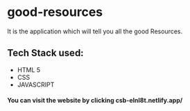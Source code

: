# good-resources
It is the application which will tell you all the good Resources. 
## Tech Stack used:
* HTML 5
* CSS
* JAVASCRIPT

#### You can visit the website by clicking  csb-elnl8t.netlify.app/

